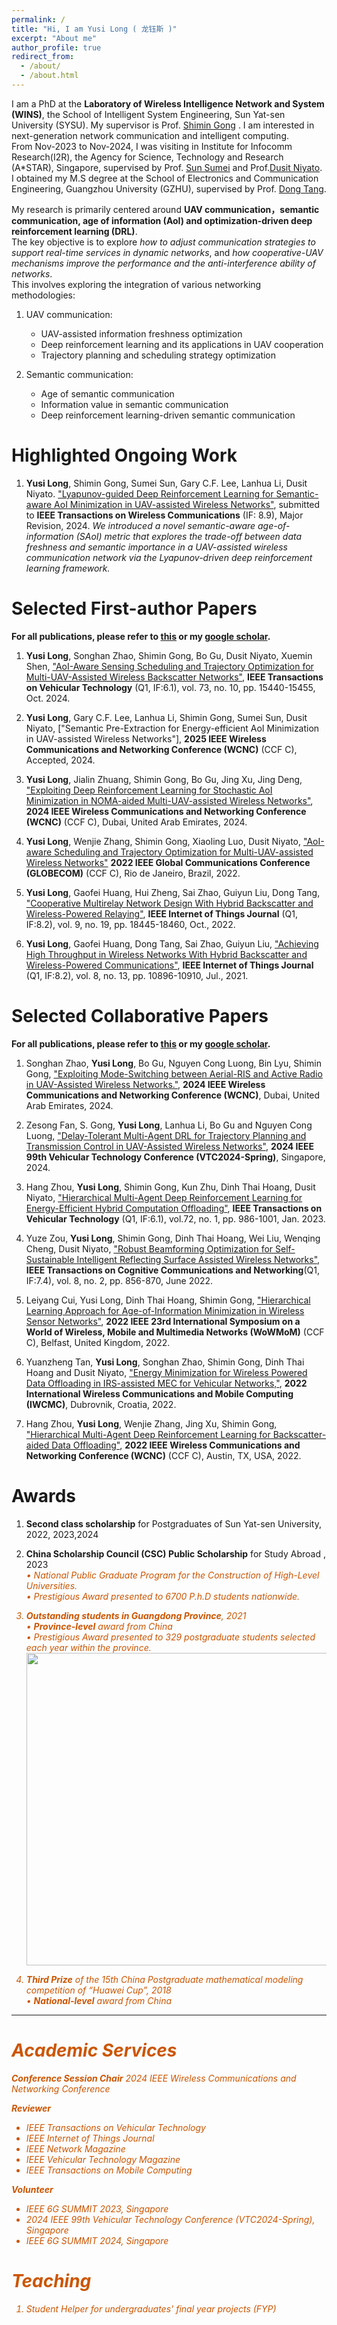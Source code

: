 ```yaml
---
permalink: /
title: "Hi, I am Yusi Long ( 龙钰斯 )"
excerpt: "About me"
author_profile: true
redirect_from: 
  - /about/
  - /about.html
---
```


I am a PhD at the **Laboratory of Wireless Intelligence Network and System (WINS)**, the School of Intelligent System Engineering, Sun Yat-sen University (SYSU).
My supervisor is Prof. [Shimin Gong](https://ise.sysu.edu.cn/teacher/teacher01/1381892.htm) .
I am interested in next-generation network communication and intelligent computing.\
From Nov-2023 to Nov-2024, I was visiting in Institute for Infocomm Research(I2R), the Agency for Science, Technology and Research (A*STAR), Singapore, supervised by Prof. 
[Sun Sumei](https://www.a-star.edu.sg/i2r/about-i2r/i2r-management/sun-sumei) and Prof.[Dusit Niyato](https://personal.ntu.edu.sg/dniyato/).
I obtained my M.S degree at the School of Electronics and Communication Engineering, Guangzhou University (GZHU), supervised by Prof. [Dong Tang](https://ece.gzhu.edu.cn/info/1087/1072.htm). 

My research is primarily centered around **UAV communication，semantic communication, age of information (AoI) and optimization-driven deep reinforcement learning (DRL)**. \
The key objective is to explore  *how to adjust communication strategies to support real-time services in dynamic networks*, and *how cooperative-UAV mechanisms improve the performance and the anti-interference ability of networks*. \
This involves exploring the integration of various networking methodologies:

1. UAV communication:
   - UAV-assisted information freshness optimization 
   - Deep reinforcement learning and its applications in UAV cooperation
   - Trajectory planning and scheduling strategy optimization

2. Semantic communication:
   - Age of semantic communication
   - Information value in semantic communication
   - Deep reinforcement learning-driven semantic communication


Highlighted Ongoing Work
======

1. **Yusi Long**, Shimin Gong, Sumei Sun, Gary C.F. Lee, Lanhua Li, Dusit Niyato. ["Lyapunov-guided Deep Reinforcement Learning for Semantic-aware AoI Minimization in UAV-assisted Wireless Networks"](https://arxiv.org/abs/2409.13580), submitted to **IEEE Transactions on Wireless Communications** (IF: 8.9), Major Revision, 2024. *We introduced a novel semantic-aware age-of-information (SAoI) metric that explores the trade-off between data freshness and semantic importance in a UAV-assisted wireless communication network via the Lyapunov-driven deep reinforcement learning framework.*
   
Selected First-author Papers
======
**For all publications, please refer to [this](https://longysss.github.io//publications/) or my [google scholar](https://scholar.google.com/citations?hl=en&user=I5j8zqIAAAAJ&view_op=list_works&sortby=pubdate).**

1. **Yusi Long**, Songhan Zhao, Shimin Gong, Bo Gu, Dusit Niyato, Xuemin Shen, ["AoI-Aware Sensing Scheduling and Trajectory Optimization for Multi-UAV-Assisted Wireless Backscatter Networks"](https://ieeexplore.ieee.org/document/10539623), **IEEE Transactions on Vehicular Technology** (Q1, IF:6.1), vol. 73, no. 10, pp. 15440-15455, Oct. 2024.

1. **Yusi Long**, Gary C.F. Lee, Lanhua Li, Shimin Gong, Sumei Sun, Dusit Niyato, ["Semantic Pre-Extraction for Energy-efficient AoI Minimization in UAV-assisted Wireless Networks"],  **2025 IEEE Wireless Communications and Networking Conference (WCNC)** (CCF C), Accepted, 2024.
   
1. **Yusi Long**, Jialin Zhuang, Shimin Gong, Bo Gu, Jing Xu, Jing Deng, ["Exploiting Deep Reinforcement Learning for Stochastic AoI Minimization in NOMA-aided Multi-UAV-assisted Wireless Networks"](https://ieeexplore.ieee.org/document/10570857), **2024 IEEE Wireless Communications and Networking Conference (WCNC)** (CCF C), Dubai, United Arab Emirates, 2024. 

1. **Yusi Long**, Wenjie Zhang, Shimin Gong, Xiaoling Luo, Dusit Niyato, ["AoI-aware Scheduling and Trajectory Optimization for Multi-UAV-assisted Wireless Networks"](https://ieeexplore.ieee.org/document/10001660) **2022 IEEE Global Communications Conference (GLOBECOM)** (CCF C), Rio de Janeiro, Brazil, 2022.
   
1. **Yusi Long**, Gaofei Huang, Hui Zheng, Sai Zhao, Guiyun Liu, Dong Tang, ["Cooperative Multirelay Network Design With Hybrid Backscatter and Wireless-Powered Relaying"](https://ieeexplore.ieee.org/document/9738821), **IEEE Internet of Things Journal** (Q1, IF:8.2), vol. 9, no. 19, pp. 18445-18460, Oct., 2022.
   
1. **Yusi Long**, Gaofei Huang, Dong Tang, Sai Zhao, Guiyun Liu, ["Achieving High Throughput in Wireless Networks With Hybrid Backscatter and Wireless-Powered Communications"](https://ieeexplore.ieee.org/document/9321387), **IEEE Internet of Things Journal** (Q1, IF:8.2), vol. 8, no. 13, pp. 10896-10910, Jul., 2021. 


Selected Collaborative Papers
======
**For all publications, please refer to [this](https://longysss.github.io//publications/) or my [google scholar](https://scholar.google.com/citations?hl=en&user=I5j8zqIAAAAJ&view_op=list_works&sortby=pubdate).**
 1. Songhan Zhao, **Yusi Long**, Bo Gu, Nguyen Cong Luong, Bin Lyu, Shimin Gong, ["Exploiting Mode-Switching between Aerial-RIS and Active Radio in UAV-Assisted Wireless Networks."](https://ieeexplore.ieee.org/document/10570593), **2024 IEEE Wireless Communications and Networking Conference (WCNC)**, Dubai, United Arab Emirates, 2024.

 1. Zesong Fan, S. Gong, **Yusi Long**, Lanhua Li, Bo Gu and Nguyen Cong Luong, ["Delay-Tolerant Multi-Agent DRL for Trajectory Planning and Transmission Control in UAV-Assisted Wireless Networks"](https://ieeexplore.ieee.org/document/10683468), **2024 IEEE 99th Vehicular Technology Conference (VTC2024-Spring)**, Singapore, 2024.
    
 1. Hang Zhou, **Yusi Long**, Shimin Gong, Kun Zhu, Dinh Thai Hoang, Dusit Niyato, ["Hierarchical Multi-Agent Deep Reinforcement Learning for Energy-Efficient Hybrid Computation Offloading"](https://ieeexplore.ieee.org/document/9869750), **IEEE Transactions on Vehicular Technology** (Q1, IF:6.1), vol.72, no. 1, pp. 986-1001, Jan. 2023.
    
 1. Yuze Zou, **Yusi Long**, Shimin Gong, Dinh Thai Hoang, Wei Liu, Wenqing Cheng, Dusit Niyato, ["Robust Beamforming Optimization for Self-Sustainable Intelligent Reflecting Surface Assisted Wireless Networks"](https://ieeexplore.ieee.org/document/9644606), **IEEE Transactions on Cognitive Communications and Networking**(Q1, IF:7.4), vol. 8, no. 2, pp. 856-870, June 2022.
  
 1. Leiyang Cui, Yusi Long, Dinh Thai Hoang, Shimin Gong, ["Hierarchical Learning Approach for Age-of-Information Minimization in Wireless Sensor Networks"](https://ieeexplore.ieee.org/document/9842854), **2022 IEEE 23rd International Symposium on a World of Wireless, Mobile and Multimedia Networks (WoWMoM)** (CCF C), Belfast, United Kingdom, 2022.
    
 1. Yuanzheng Tan, **Yusi Long**, Songhan Zhao, Shimin Gong, Dinh Thai Hoang and Dusit Niyato, ["Energy Minimization for Wireless Powered Data Offloading in IRS-assisted MEC for Vehicular Networks,"](https://ieeexplore.ieee.org/document/9824966), **2022 International Wireless Communications and Mobile Computing (IWCMC)**, Dubrovnik, Croatia, 2022.
    
 1. Hang Zhou, **Yusi Long**, Wenjie Zhang, Jing Xu, Shimin Gong, ["Hierarchical Multi-Agent Deep Reinforcement Learning for Backscatter-aided Data Offloading"](https://ieeexplore.ieee.org/document/9771990), **2022 IEEE Wireless Communications and Networking Conference (WCNC)** (CCF C), Austin, TX, USA, 2022.

Awards
======
1. **Second class scholarship** for Postgraduates of Sun Yat-sen University, 2022, 2023,2024

1. **China Scholarship Council (CSC) Public Scholarship** for Study Abroad , 2023
<br/> <font color="#CC5500"><i>&bull; National Public Graduate Program for the Construction of High-Level Universities.<i><font>
<br/> <font color="#CC5500"><i>&bull; Prestigious Award presented to 6700 P.h.D students nationwide.<i><font>

1. **Outstanding students in Guangdong Province**, 2021 
<br/> <font color="#CC5500"><i>&bull; <b>Province-level</b> award from China<i><font>
<br/> <font color="#CC5500"><i>&bull; Prestigious Award presented to 329 postgraduate students selected each year within the province.<i><font>
<br/> <img src='/images/stucom.png' width= "500">

1. **Third Prize** of the 15th China Postgraduate mathematical modeling competition of “Huawei Cup”, 2018
<br/> <font color="#CC5500"><i>&bull; <b>National-level</b> award from China<i><font>
---

Academic Services
======
**Conference Session Chair**
2024 IEEE Wireless Communications and Networking Conference

**Reviewer** 
- IEEE Transactions on Vehicular Technology
- IEEE Internet of Things Journal
- IEEE Network Magazine
- IEEE Vehicular Technology Magazine
- IEEE Transactions on Mobile Computing

**Volunteer**
- IEEE 6G SUMMIT 2023, Singapore
- 2024 IEEE 99th Vehicular Technology Conference (VTC2024-Spring), Singapore
- IEEE 6G SUMMIT 2024, Singapore

Teaching
======
1. Student Helper for undergraduates' final year projects (FYP)


<script type='text/javascript' id='clustrmaps' src='//cdn.clustrmaps.com/map_v2.js?cl=080808&w=500&t=n&d=9r_p46Ijorlwx2n68MARRySVjg1N4XSqArSzELC-UFw&co=ffffff&cmo=3acc3a&cmn=ff5353&ct=808080'></script>
